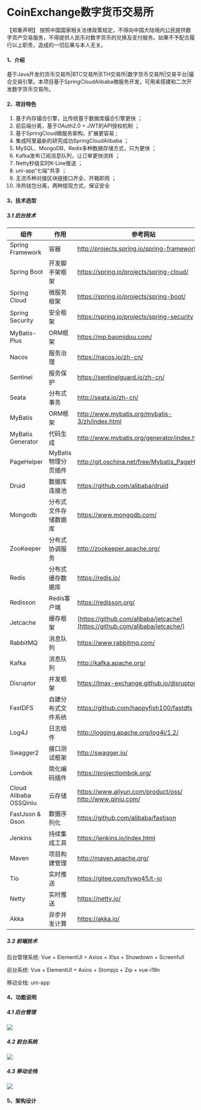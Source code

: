 # CoinExchange数字货币交易所

【郑重声明】
按照中国国家相关法律政策规定，不得向中国大陆境内公民提供数字资产交易服务，不得提供人民币对数字货币的兑换及支付服务。如果不予配合履行以上职责，造成的一切后果与本人无关。

#### 1、介绍
基于Java开发的货币交易所|BTC交易所|ETH交易所|数字货币交易所|交易平台|撮合交易引擎。本项目基于SpringCloudAlibaba微服务开发，可用来搭建和二次开发数字货币交易所。

#### 2、项目特色
1. 基于内存撮合引擎，比传统基于数据库撮合引擎更快 ；
2. 前后端分离，基于OAuth2.0 + JWT的API授权机制 ；
3. 基于SpringCloud微服务架构，扩展更容易 ;
4. 集成阿里最新的研究成功SpringCloudAlibaba ；
5. MySQL、MongoDB、Redis多种数据存储方式，只为更快 ；
6. Kafka发布订阅消息队列，让订单更快流转 ；
7. Netty秒级实时K-Line推送  ；
8. uni-app“七端”共享 ；
9. 主流币种对接区块链接口齐全，开箱即用 ；
10. 冷热钱包分离，两种提现方式，保证安全


#### 3、技术选型

##### 3.1 后台技术

| 组件                   | 作用                 | 参考网站                                                     |
| ---------------------- | -------------------- | ------------------------------------------------------------ |
| Spring Framework       | 容器                 | <http://projects.spring.io/spring-framework/>                |
| Spring Boot            | 开发脚手架框架       | <https://spring.io/projects/spring-cloud/>                   |
| Spring Cloud           | 微服务框架           | <https://spring.io/projects/spring-boot/>                    |
| Spring Security        | 安全框架             | <https://spring.io/projects/spring-security>                 |
| MyBatis-Plus           | ORM框架              | <https://mp.baomidou.com/>                                   |
| Nacos                  | 服务治理             | https://nacos.io/zh-cn/                                      |
| Sentinel               | 服务保护             | https://sentinelguard.io/zh-cn/                              |
| Seata                  | 分布式事务           | http://seata.io/zh-cn/                                       |
| MyBatis                | ORM框架              | <http://www.mybatis.org/mybatis-3/zh/index.html>             |
| MyBatis Generator      | 代码生成             | <http://www.mybatis.org/generator/index.html>                |
| PageHelper             | MyBatis物理分页插件  | <http://git.oschina.net/free/Mybatis_PageHelper>             |
| Druid                  | 数据库连接池         | <https://github.com/alibaba/druid>                           |
| Mongodb                | 分布式文件存储数据库 | <https://www.mongodb.com/>                                   |
| ZooKeeper              | 分布式协调服务       | <http://zookeeper.apache.org/>                               |
| Redis                  | 分布式缓存数据库     | <https://redis.io/>                                          |
| Redisson               | Redis客户端          | <https://redisson.org/>                                      |
| Jetcache               | 缓存框架             | [https://github.com/alibaba/jetcache](https://github.com/alibaba/jetcache/) |
| RabbitMQ               | 消息队列             | <https://www.rabbitmq.com/>                                  |
| Kafka                  | 消息队列             | <http://kafka.apache.org/>                                   |
| Disruptor              | 并发框架             | <https://lmax-exchange.github.io/disruptor/>                 |
| FastDFS                | 自建分布式文件系统   | <https://github.com/happyfish100/fastdfs>                    |
| Log4J                  | 日志组件             | <http://logging.apache.org/log4j/1.2/>                       |
| Swagger2               | 接口测试框架         | <http://swagger.io/>                                         |
| Lombok                 | 简化编码插件         | <https://projectlombok.org/>                                 |
| Cloud Alibaba OSSQiniu | 云存储               | <https://www.aliyun.com/product/oss/> <http://www.qiniu.com/> |
| FastJson & Gson        | 数据序列化           | <https://github.com/alibaba/fastjson>                        |
| Jenkins                | 持续集成工具         | <https://jenkins.io/index.html>                              |
| Maven                  | 项目构建管理         | <http://maven.apache.org/>                                   |
| Tio                    | 实时推送             | <https://gitee.com/tywo45/t-io>                              |
| Netty                  | 实时推送             | https://netty.io/                                            |
| Akka                   | 异步并发计算         | https://akka.io/                                             |

##### 3.2 前端技术

后台管理系统: Vue + ElementUI + Axios + Xlsx + Showdown + Screenfull

前台系统: Vue + ElementUI + Axios + Stompjs + Zip + vue-i18n

移动全栈: uni-app

#### 4、功能说明

##### 4.1 后台管理

![](https://lzj-coin-exchange-images.oss-cn-shenzhen.aliyuncs.com/gitee-coin-exchange/VCTEY73P4IP822%24%5B1_%25HRFD.png)

##### 4.2 前台系统

![](https://lzj-coin-exchange-images.oss-cn-shenzhen.aliyuncs.com/gitee-coin-exchange/PS4SQI%28UO5UTLU%5B%24%606LYCAO.png)

##### 4.3 移动全栈

![](https://lzj-coin-exchange-images.oss-cn-shenzhen.aliyuncs.com/gitee-coin-exchange/QQ%E5%9B%BE%E7%89%8720210320031834.png)



#### 5、架构设计
